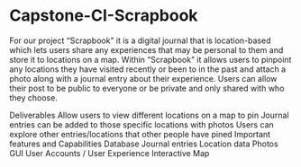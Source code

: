 # Capstone-CI-Scrapbook
For our project “Scrapbook”  it is a digital journal that is location-based which lets users share any experiences that may be personal to them and store it to locations on a map. Within “Scrapbook” it allows users to pinpoint any locations they have visited recently or been to in the past and attach a photo along with a journal entry about their experience. Users can allow their post to be public to everyone or  be private and only shared with who they choose. 

Deliverables
Allow users to view different locations on a map to pin
Journal entries can be added to those specific locations with photos
Users can explore other entries/locations that other people have pined
Important features and Capabilities
Database 
Journal entries
Location data
Photos
GUI
User Accounts / User Experience
Interactive Map

